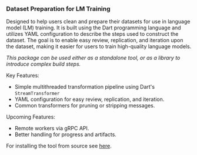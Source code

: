 ### Dataset Preparation for LM Training

Designed to help users clean and prepare their datasets for use in language model (LM) training. It is
built using the Dart programming language and utilizes YAML configuration to describe the steps used to construct the
dataset. The goal is to enable easy review, replication, and iteration upon the dataset, making it easier for users to
train high-quality language models.

*This package can be used either as a standalone tool, or as a library to introduce complex build steps.*

Key Features:

- Simple multithreaded transformation pipeline using Dart's `StreamTransformer`
- YAML configuration for easy review, replication, and iteration.
- Common transformers for pruning or stripping messages.

Upcoming Features:

- Remote workers via gRPC API.
- Better handling for progress and artifacts.

For installing the tool from source see [here](https://github.com/Justin42/dsbuild/wiki/Install).
